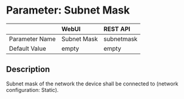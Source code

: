 # Parameter: Subnet Mask

|                   | WebUI               | REST API
|:---               |:---                 |:----
| Parameter Name    | Subnet Mask         | subnetmask
| Default Value     | empty               | empty


## Description

Subnet mask of the network the device shall be connected to (network configuration: Static).
